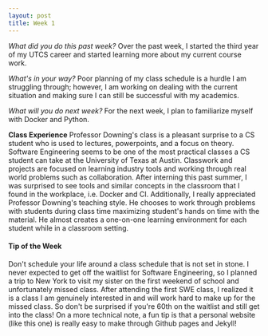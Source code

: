 ```yaml
---
layout: post
title: Week 1
---
```


_What did you do this past week?_ Over the past week, I started the third year of my UTCS career and started learning more about my current course work. 

_What's in your way?_ Poor planning of my class schedule is a hurdle I am struggling through; however, I am working on dealing with the current situation and making sure I can still be successful with my academics. 

_What will you do next week?_ For the next week, I plan to familiarize myself with Docker and Python.  


**Class Experience** Professor Downing's class is a pleasant surprise to a CS student who is used to lectures, powerpoints, and a focus on theory. Software Engineering seems to be one of the most practical classes a CS student can take at the University of Texas at Austin. Classwork and projects are focused on learning industry tools and working through real world problems such as collaboration. After interning this past summer, I was surprised to see tools and similar concepts in the classroom that I found in the workplace, i.e. Docker and CI. Additionally, I really appreciated Professor Downing's teaching style. He chooses to work through problems with students during class time maximizing student's hands on time with the material. He almost creates a one-on-one learning environment for each student while in a classroom setting. 

#### Tip of the Week
Don't schedule your life around a class schedule  that is not set in stone. I never expected to get off the waitlist for Software Engineering, so I planned a trip to New York to visit my sister on the first weekend of school and unfortunately missed class. After attending the first SWE class, I realized it is a class I am genuinely interested in and will work hard to make up for the missed class. So don't be surprised if you're 60th on the waitlist and still get into the class! On a more technical note, a fun tip is that a personal website (like this one) is really easy to make through Github pages and Jekyll!

